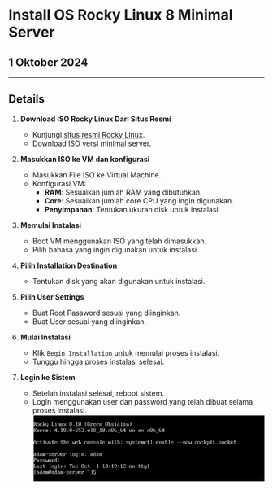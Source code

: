 # Install OS Rocky Linux 8 Minimal Server

## 1 Oktober 2024

---

## Details

1. **Download ISO Rocky Linux Dari Situs Resmi**
    - Kunjungi [situs resmi Rocky Linux](https://rockylinux.org/download).
    - Download ISO versi minimal server.

2. **Masukkan ISO ke VM dan konfigurasi**
    - Masukkan File ISO ke Virtual Machine.
    - Konfigurasi VM:
        - **RAM**: Sesuaikan jumlah RAM yang dibutuhkan.
        - **Core**: Sesuaikan jumlah core CPU yang ingin digunakan.
        - **Penyimpanan**: Tentukan ukuran disk untuk instalasi.

3. **Memulai Instalasi**
   - Boot VM menggunakan ISO yang telah dimasukkan.
   - Pilih bahasa yang ingin digunakan untuk instalasi.

4. **Pilih Installation Destination**
   - Tentukan disk yang akan digunakan untuk instalasi.
   
5. **Pilih User Settings**
    - Buat Root Password sesuai yang diinginkan.
    - Buat User sesuai yang diinginkan.

6. **Mulai Instalasi**
   - Klik `Begin Installation` untuk memulai proses instalasi.
   - Tunggu hingga proses instalasi selesai.

7. **Login ke Sistem**
   - Setelah instalasi selesai, reboot sistem.
   - Login menggunakan user dan password yang telah dibuat selama proses instalasi.
   ![Rocky8](https://github.com/adampnggwa/BELAJAR-YAVA247/blob/main/Image/rockyfix.png)